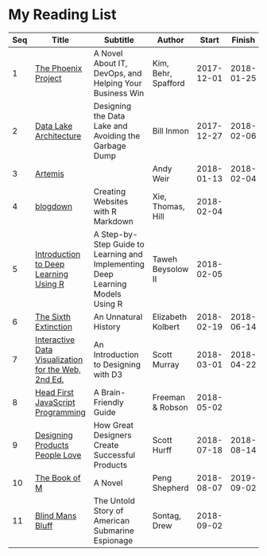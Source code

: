 # My Reading List

| Seq | Title                                                                                             | Subtitle                                                                       | Author              | Start      | Finish     |
| --- | ------------------------------------------------------------------------------------------------- | ------------------------------------------------------------------------------ | ------------------- | ---------- | ---------- |
| 1   | [The Phoenix Project](http://itrevolution.com/book/the-phoenix-project/)                          | A Novel About IT, DevOps, and Helping Your Business Win                        | Kim, Behr, Spafford | 2017-12-01 | 2018-01-25 |
| 2   | [Data Lake Architecture](https://technicspub.com/bidw/)                                           | Designing the Data Lake and Avoiding the Garbage Dump                          | Bill Inmon          | 2017-12-27 | 2018-02-06 |
| 3   | [Artemis](http://www.andyweirauthor.com/books/artemis-hc)                                         |                                                                                | Andy Weir           | 2018-01-13 | 2018-02-04 |
| 4   | [blogdown](https://bookdown.org/yihui/blogdown/)                                                  | Creating Websites with R Markdown                                              | Xie, Thomas, Hill   | 2018-02-04 |            |
| 5   | [Introduction to Deep Learning Using R](https://github.com/Apress/intro-to-deep-learning-using-r) | A Step-by-Step Guide to Learning and Implementing Deep Learning Models Using R | Taweh Beysolow II   | 2018-02-05 |            |
| 6   | [The Sixth Extinction](https://www.amazon.com/Sixth-Extinction-Unnatural-History/dp/0805092994)   | An Unnatural History                                                           | Elizabeth Kolbert   | 2018-02-19 | 2018-06-14 |
| 7   | [Interactive Data Visualization for the Web, 2nd Ed.](http://alignedleft.com/work/d3-book-2e)     | An Introduction to Designing with D3                                           | Scott Murray        | 2018-03-01 | 2018-04-22 |
| 8   | [Head First JavaScript Programming](http://wickedlysmart.com/hfjs/)                               | A Brain-Friendly Guide                                                         | Freeman & Robson    | 2018-05-02 |            |
| 9   | [Designing Products People Love](http://scotthurff.com/dppl/)                                     | How Great Designers Create Successful Products                                 | Scott Hurff         | 2018-07-18 | 2018-08-14 |
| 10  | [The Book of M](http://pengshepherd.com/the-book-of-m/)                                           | A Novel                                                                        | Peng Shepherd       | 2018-08-07 | 2019-09-02 |
| 11  | [Blind Mans Bluff](https://www.amazon.com/Blind-Mans-Bluff-Submarine-Espionage/dp/1891620088)     | The Untold Story of American Submarine Espionage                               | Sontag, Drew        | 2018-09-02 |            |
